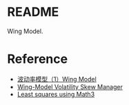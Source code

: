 README
====

Wing Model.

# Reference
- [波动率模型（1）Wing Model](https://zhuanlan.zhihu.com/p/406510913)
- [Wing-Model Volatility Skew Manager](https://dybeta2021.github.io/2021/05/24/wing-model/)
- [Least squares using Math3](https://commons.apache.org/proper/commons-math/userguide/leastsquares.html)
